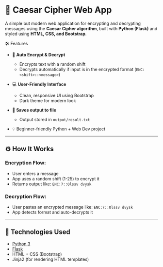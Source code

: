 # 🔐 Caesar Cipher Web App

A simple but modern web application for encrypting and decrypting messages using the **Caesar Cipher algorithm**, built with **Python (Flask)** and styled using **HTML, CSS, and Bootstrap**.

 🛠 Features

- 🔁 **Auto Encrypt & Decrypt**  
  - Encrypts text with a random shift
  - Decrypts automatically if input is in the encrypted format (`ENC:<shift>::<message>`)

- 💻 **User-Friendly Interface**  
  - Clean, responsive UI using Bootstrap  
  - Dark theme for modern look

- 📁 **Saves output to file**  
  - Output stored in `output/result.txt`

- 💡 Beginner-friendly Python + Web Dev project

---

## ⚙️ How It Works

### Encryption Flow:

- User enters a message
- App uses a random shift (1-25) to encrypt it
- Returns output like: `ENC:7::Olssv dvysk`

### Decryption Flow:

- User pastes an encrypted message like: `ENC:7::Olssv dvysk`
- App detects format and auto-decrypts it

---

## 🧩 Technologies Used

- [Python 3](https://www.python.org/)
- [Flask](https://flask.palletsprojects.com/)
- HTML + CSS (Bootstrap)
- Jinja2 (for rendering HTML templates)
